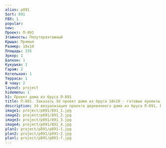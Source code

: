 ```yaml
---
alias: p891
Sort: 891
FBX: 1
popular: 
new: 
Проект: П-891
Этажность: Полутораэтажный
Крыша: Прямая
Размер: 10х10
Площадь: 155
Эркер: 1
Балкон: 1
Кукушка: 1
Гараж: 2
Котельная: 1
Терраса: 1
В чашу: 2
layout: project
hidemenu: 1
h1: Проект дома из бруса П-891
title: П-891. Заказать 3d проект дома из бруса 10х10 - готовые проекты
description: 3d визуализация проекта деревянного дома из бруса П-891. Площадь 155 м2, размер 10х10. Вы можете внести любые изменения в проект.
image1: project/p891/891_1.jpg
image2: project/p891/891_2.jpg
image3: project/p891/891_3.jpg
image4: project/p891/891_4.jpg
plan1: project/p891/p891-1.jpg
plan2: project/p891/p891-2.jpg
planl: project/p891/p891-f.jpg
---
```


